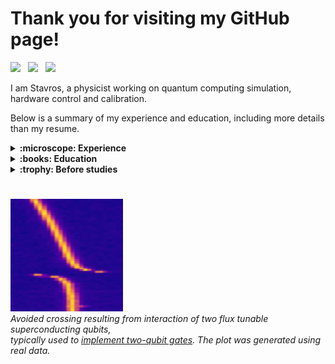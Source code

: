 # Thank you for visiting my GitHub page!

[<img src="https://upload.wikimedia.org/wikipedia/commons/thumb/8/81/LinkedIn_icon.svg/2048px-LinkedIn_icon.svg.png" width="30">](https://www.linkedin.com/in/stavrosefthymiou/) &nbsp;
[<img src="https://upload.wikimedia.org/wikipedia/commons/thumb/c/c7/Google_Scholar_logo.svg/768px-Google_Scholar_logo.svg.png" width="30">](https://scholar.google.com/citations?hl=en&user=l2aWJgQAAAAJ) &nbsp;
[<img src="https://cdn4.iconfinder.com/data/icons/social-media-logos-6/512/112-gmail_email_mail-512.png" width="30">](mailto:stavrosefthm@gmail.com)

I am Stavros, a physicist working on quantum computing simulation, hardware control and calibration.

Below is a summary of my experience and education, including more details than my resume.

<details>
  <summary><b>:microscope: Experience</b></summary>

  ## Experience

  ### :office: (Feb. 2020 - today) Researcher (Software Developer) at [TII](https://www.tii.ae/), Abu Dhabi&nbsp; <img src="https://upload.wikimedia.org/wikipedia/commons/thumb/c/cb/Flag_of_the_United_Arab_Emirates.svg/180px-Flag_of_the_United_Arab_Emirates.svg.png" width="30">

  <a href="https://www.tii.ae/"> <img src="https://github.com/stavros11/stavros11/blob/main/assets/tii.png" height="80" alt="TII" /></a>&nbsp;&nbsp;
  <a href="https://www.tii.ae/quantum"> <img src="https://github.com/stavros11/stavros11/blob/main/assets/qrc.png" height="80" alt="QRC" /></a>

  I am one of the core developers of the open source quantum computing Python framework [Qibo](https://github.com/qiboteam/qibo).
  
  We started developing a high-performance state vector quantum circuit simulation for different classical hardware platforms (multi-threading CPU, GPU, multi-GPU) using [TensoFlow custom operators](https://github.com/qiboteam/qibotf).
  Performance benchmarks and an overview of the library's features were published in the [Quantum Science and Technology journal](https://iopscience.iop.org/article/10.1088/2058-9565/ac39f5).
  Later we re-implemented similar operators using the [just-in-time compilation](https://github.com/qiboteam/qibojit) features of [numba](https://numba.pydata.org/) and [cupy](https://cupy.dev/).
  Benchmarks of this new approach were published in the [Quantum journal](https://quantum-journal.org/papers/q-2022-09-22-814/).

  Later, we started developing [Qibolab](https://github.com/qiboteam/qibolab) a backend for deploying circuits on self-hosted quantum hardware (mainly superconducting quantum chips) and 
  [Qibocal](https://github.com/qiboteam/qibocal) a tool for easy deployment and reporting of calibration and characterization experiments.
  This suite was used to compare various commercial electronics and FPGA boards used for qubit control, leading to another publication in [Quantum](https://quantum-journal.org/papers/q-2024-02-12-1247/).

  ### :office: (March 2019 - June 2019) Quantum Resident at [(Alphabet) X](https://x.company/), Mountain View, CA&nbsp; <img src="https://upload.wikimedia.org/wikipedia/en/thumb/a/a4/Flag_of_the_United_States.svg/180px-Flag_of_the_United_States.svg.png" width="30">

  <a href="https://www.sandboxaq.com/"> <img src="https://github.com/stavros11/stavros11/blob/main/assets/sandboxaq.png" height="80" alt="SandboxAQ" /></a>

  I was the first Quantum Resident in a team focusing on various challenges related to quantum technologies. The team later graduated to [SandboxAQ](https://www.sandboxaq.com/).
  
  I contributed to the open source software [google/TensorNetwork](https://github.com/google/TensorNetwork) and wrote a [tutorial for a related machine learning application](https://arxiv.org/abs/1906.06329). I received a Google Peer Bonus award from the core developer of the project for my contributions.

  I also performed simulations of [quantum kernel methods](https://www.nature.com/articles/s41586-019-0980-2) for the classification of cosmology datasets, 
  a method that was later deployed on Google's Sycamore quantum computer and published in [npj Quantum Information journal](https://www.nature.com/articles/s41534-021-00498-9).

</details>

<details>
  <summary><b>:books: Education</b></summary>

  ## Education

  ### :school: (Sep. 2018 - Dec. 2019) Doctoral Student, [Max Planck Institute of Quantum Optics](https://www.mpq.mpg.de/en), Munich&nbsp; <img src="https://upload.wikimedia.org/wikipedia/en/thumb/b/ba/Flag_of_Germany.svg/1280px-Flag_of_Germany.svg.png" width="30">

  <a href="https://www.mpg.de/en"> <img src="https://github.com/stavros11/stavros11/blob/main/assets/mpi.png" height="100" alt="MPI" /></a>

  *PhD was not completed*

  I started a PhD in the [theory group](https://www.mpq.mpg.de/6497359/theory-homepage) of the MPI of Quantum Optics, supervised by [Ignacio Cirac](https://www.webofscience.com/wos/author/record/1603185). The topic was machine learning methods and other variational approaches for efficient simulation of quantum many-body systems. In particular, I was working on a method for unitary time evolution based on optimization of a [*Clock Hamiltonian*](https://www.pnas.org/doi/full/10.1073/pnas.1308069110).

  After an internship in industry, I decided to leave my PhD in order to pursue a more practical career outside research (however I still ended up working in physics...).
  I prefer working in industry over academia because goals are better defined, deadlines are stricter and it is generally easier to track progress, in contrast to research which is usually more abstract and open-ended.
  Thankfully, my PhD supervisor was very supportive of my decision to leave my PhD. :pray:

  ### :school: (Aug. 2017 - June 2018) MSc in Physics, [Perimeter Institute](https://perimeterinstitute.ca/), Waterloo, ON&nbsp; <img src="https://upload.wikimedia.org/wikipedia/commons/thumb/d/d9/Flag_of_Canada_%28Pantone%29.svg/180px-Flag_of_Canada_%28Pantone%29.svg.png" width="30">

  <a href="https://perimeterinstitute.ca/"> <img src="https://github.com/stavros11/stavros11/blob/main/assets/pi.png" height="50" alt="PI" /></a>&nbsp; &nbsp;
  <a href="https://perimeterinstitute.ca/psi-masters-program"> <img src="https://github.com/stavros11/stavros11/blob/main/assets/psi.png" height="80" alt="PSI" /></a>&nbsp; &nbsp;
  <a href="https://uwaterloo.ca/"> <img src="https://github.com/stavros11/stavros11/blob/main/assets/uw.png" height="80" alt="UW" /></a>

  I was one of the 30 students to attend [Perimeter Scholars International](https://perimeterinstitute.ca/psi-masters-program), a fully funded bootcamp in theoretical physics hosted at [Perimeter Institute](https://perimeterinstitute.ca/), leading to a MSc in Physics awarded by the nearby [University of Waterloo](https://uwaterloo.ca/).

  For my final project, I worked on the super-resolution of classical Ising configurations using convolutional neural networks (CNNs). CNNs were trained to increase the size of classical spin configurations sampled using Markov chain Monte Carlo and the method was used to extract critical exponents in good agreement with theory. The work was published in [Phys. Rev. B](https://journals.aps.org/prb/abstract/10.1103/PhysRevB.99.075113).

  ### :school: (Sep. 2013 - June 2017) BSc in Physics, [University of Athens](https://en.uoa.gr/), Athens&nbsp; <img src="https://upload.wikimedia.org/wikipedia/commons/thumb/5/5c/Flag_of_Greece.svg/150px-Flag_of_Greece.svg.png" width="30">

  <a href="https://en.uoa.gr/"> <img src="https://github.com/stavros11/stavros11/blob/main/assets/uoa.png" height="70" alt="UoA" /></a>

  I graduated second in my class with average grade 9.68 (out of 10).
  
</details>

<details>
  <summary><b>:trophy: Before studies</b></summary>

  ## Before studies

  <a href="https://ipho2013.dk/"> <img src="https://github.com/stavros11/stavros11/blob/main/assets/ipho2013.png" height="80" alt="IPhO2013" /></a>&nbsp; &nbsp;
  <a href="https://www.ipho2012.ee/home/"> <img src="https://github.com/stavros11/stavros11/blob/main/assets/ipho2012.png" height="80" alt="IPhO2012" /></a>

  My decision to study physics was greatly influenced by my partitipation in math and physics competitions during high school.

  In particular, I won a [bronze medal](https://ipho-unofficial.org/timeline/2013/individual) in the [44th International Physics Olympiad](https://ipho2013.dk/) held in Copenhagen, Denmark in July 2013. I was also the first Greek student to participate in two International Physics Olympiads, as I had also participated in the [43rd one](https://www.ipho2012.ee/home/) held in Tallinn and Tartu, Estonia, one year earlier in 2012.

  Participating in these olympiads required competing in [two qualifying rounds](http://micro-kosmos.uoa.gr/gr/announcments/diagonismoi_fysikis.htm) held at the national level, in which I was ranked 1st nationwide in 2013 and 6th in 2012.

  I also took part in several math competitions organized by the [Hellenic Mathematical Society](http://www.hms.gr/) and qualified (after passing two rounds) four times to the National Mathematical Olympiad, but unfortunately never managed to go beyond that.

  <a href="https://ipho-unofficial.org/timeline/2013/individual"> <img src="https://github.com/stavros11/stavros11/blob/main/assets/medal.jpg" height="200" alt="medal" /></a>

</details>

#

<a href="https://arxiv.org/abs/0903.2030"><img src="https://github.com/stavros11/stavros11/blob/main/assets/crossing.png" height="180" /></a>
<br>
*Avoided crossing resulting from interaction of two flux tunable superconducting qubits, <br> typically used to [implement two-qubit gates](https://arxiv.org/abs/0903.2030).
The plot was generated using real data.*
